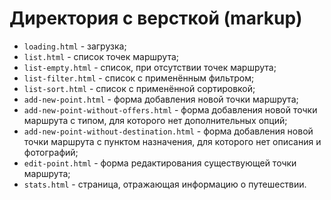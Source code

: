 # Директория с версткой (markup)

* `loading.html` - загрузка;
* `list.html` - список точек маршрута;
* `list-empty.html` - список, при отсутствии точек маршрута;
* `list-filter.html` - список с применённым фильтром;
* `list-sort.html` - список с применённой сортировкой;
* `add-new-point.html` - форма добавления новой точки маршрута;
* `add-new-point-without-offers.html` - форма добавления новой точки маршрута с типом, 
для которого нет дополнительных опций;
* `add-new-point-without-destination.html` - форма добавления новой точки маршрута с пунктом назначения, для которого нет описания и фотографий;
* `edit-point.html` - форма редактирования существующей точки маршрута;
* `stats.html` - страница, отражающая информацию о путешествии.
